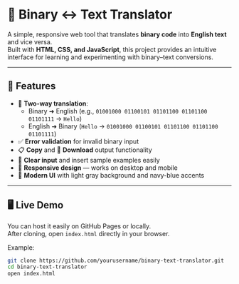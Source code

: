 # 🧮 Binary ↔ Text Translator

A simple, responsive web tool that translates **binary code** into **English text** and vice versa.  
Built with **HTML, CSS, and JavaScript**, this project provides an intuitive interface for learning and experimenting with binary–text conversions.

---

## 🚀 Features

- 🔁 **Two-way translation**:
  - Binary ➜ English (e.g., `01001000 01100101 01101100 01101100 01101111` → `Hello`)
  - English ➜ Binary (`Hello` → `01001000 01100101 01101100 01101100 01101111`)
- ✅ **Error validation** for invalid binary input
- 📋 **Copy** and 💾 **Download** output functionality
- 🧼 **Clear input** and insert sample examples easily
- 📱 **Responsive design** — works on desktop and mobile
- 🎨 **Modern UI** with light gray background and navy-blue accents

---

## 🖥️ Live Demo

You can host it easily on GitHub Pages or locally.  
After cloning, open `index.html` directly in your browser.

Example:
```bash
git clone https://github.com/yourusername/binary-text-translator.git
cd binary-text-translator
open index.html
